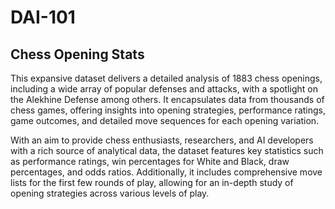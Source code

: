# DAI-101

## Chess Opening Stats
This expansive dataset delivers a detailed analysis of 1883 chess openings, including a wide array of popular defenses and attacks, with a spotlight on the Alekhine Defense among others. It encapsulates data from thousands of chess games, offering insights into opening strategies, performance ratings, game outcomes, and detailed move sequences for each opening variation.

With an aim to provide chess enthusiasts, researchers, and AI developers with a rich source of analytical data, the dataset features key statistics such as performance ratings, win percentages for White and Black, draw percentages, and odds ratios. Additionally, it includes comprehensive move lists for the first few rounds of play, allowing for an in-depth study of opening strategies across various levels of play.
